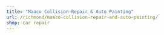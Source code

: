 ```yaml
---
title: "Maaco Collision Repair & Auto Painting"
url: /richmond/maaco-collision-repair-and-auto-painting/
shop: car repair
---
```

